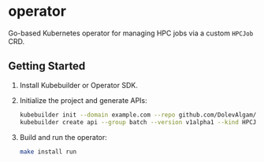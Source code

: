 # operator

Go-based Kubernetes operator for managing HPC jobs via a custom `HPCJob` CRD.

## Getting Started

1. Install Kubebuilder or Operator SDK.
2. Initialize the project and generate APIs:

   ```bash
   kubebuilder init --domain example.com --repo github.com/DolevAlgam/apps-by-agents/k8s-hpc-operator/operator
   kubebuilder create api --group batch --version v1alpha1 --kind HPCJob
   ```

3. Build and run the operator:

   ```bash
   make install run
   ```